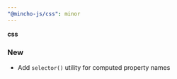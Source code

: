 ```yaml
---
"@mincho-js/css": minor
---
```


**css**

### New
- Add `selector()` utility for computed property names
